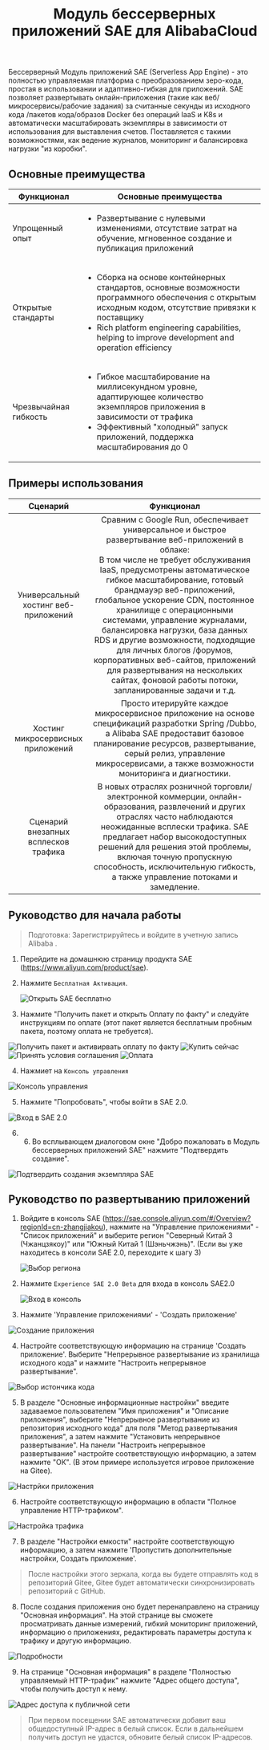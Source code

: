 ﻿---
title: Модуль бессерверных приложений SAE для AlibabaCloud
---

Бессерверный Модуль приложений SAE (Serverless App Engine) - это полностью управляемая платформа с преобразованием зеро-кода, простая в использовании и адаптивно-гибкая для приложений. SAE позволяет развертывать онлайн-приложения (такие как веб/микросервисы/рабочие задания) за считанные секунды из исходного кода /пакетов кода/образов Docker без операций IaaS и K8s и автоматически масштабировать экземпляры в зависимости от использования для выставления счетов. Поставляется с такими возможностями, как ведение журналов, мониторинг и балансировка нагрузки "из коробки".

## Основные преимущества

| Функционал | Основные преимущества |
| --- | ------ |
| Упрощенный опыт | <ul><li>Развертывание с нулевыми изменениями, отсутствие затрат на обучение, мгновенное создание и публикация приложений</li>
| Открытые стандарты | <ul><li>Сборка на основе контейнерных стандартов, основные возможности программного обеспечения с открытым исходным кодом, отсутствие привязки к поставщику</li> <li>Rich platform engineering capabilities, helping to improve development and operation efficiency
| Чрезвычайная гибкость | <ul><li>Гибкое масштабирование на миллисекундном уровне, адаптирующее количество экземпляров приложения в зависимости от трафика</li> <li>Эффективный "холодный" запуск приложений, поддержка масштабирования до 0</li></ul> |

## Примеры использования

| Сценарий | Функционал |
|:---:|:------:|
| Универсальный хостинг веб-приложений | Сравним с Google  Run, обеспечивает универсальное и быстрое развертывание веб-приложений в облаке: <br/> В том числе не требует обслуживания IaaS, предусмотрены автоматическое гибкое масштабирование, готовый брандмауэр веб-приложений, глобальное ускорение CDN, постоянное хранилище с операционными системами, управление журналами, балансировка нагрузки, база данных RDS и другие возможности, подходящие для личных блогов /форумов, корпоративных веб-сайтов, приложений для развертывания на нескольких сайтах, фоновой работы потоки, запланированные задачи и т.д. |
| Хостинг микросервисных приложений | Просто итерируйте каждое микросервисное приложение на основе спецификаций разработки Spring /Dubbo, а Alibaba  SAE предоставит базовое планирование ресурсов, развертывание, серый релиз, управление микросервисами, а также возможности мониторинга и диагностики. |
| Сценарий внезапных всплесков трафика | В новых отраслях розничной торговли/электронной коммерции, онлайн-образования, развлечений и других отраслях часто наблюдаются неожиданные всплески трафика. SAE предлагает набор высокодоступных решений для решения этой проблемы, включая точную пропускную способность, исключительную гибкость, а также управление потоками и замедление. |

## Руководство для начала работы

> Подготовка: Зарегистрируйтесь и войдите в учетную запись Alibaba .

1. Перейдите на домашнюю страницу продукта SAE (https://www.aliyun.com/product/sae).
2. Нажмите `Бесплатная Активация`.

    ![Открыть SAE бесплатно](./Aliyun-SAE/001-open-sae-for-free.png)
    
3. Нажмите "Получить пакет и открыть Оплату по факту" и следуйте инструкциям по оплате (этот пакет является бесплатным пробным пакета, поэтому оплата не требуется).

![Получить пакет и активирвать оплату по факту](./Aliyun-SAE/002-get-the-package-and-activate-pay-as-you-go.png)
![Купить сейчас](./Aliyun-SAE/003-buy-it-now.png)
![Принять условия соглашения](./Aliyun-SAE/004-agree-to-the-agreement.png)
![Оплата](./Aliyun-SAE/005-pay.png)

4. Нажмиет на `Консоль управления`

![Консоль управления](./Aliyun-SAE/006-management-console.png)

5. Нажмите "Попробовать", чтобы войти в SAE 2.0.

![Вход в SAE 2.0](./Aliyun-SAE/007-enter-sae-2.0.png)

6. 6. Во всплывающем диалоговом окне "Добро пожаловать в Модуль бессерверных приложений SAE" нажмите "Подтвердить создание".

![Подтвердить создания экземпляра SAE](./Aliyun-SAE/008-confirm-creation-of-sae-instance.png)

## Руководство по развертыванию приложений

1. Войдите в консоль SAE (https://sae.console.aliyun.com/#/Overview?regionId=cn-zhangjiakou), нажмите на "Управление приложениями" - "Список приложений" и выберите регион "Северный Китай 3 (Чжанцзякоу)" или "Южный Китай 1 (Шэньчжэнь)". (Если вы уже находитесь в консоли SAE 2.0, переходите к шагу 3)

    ![Выбор региона](./Aliyun-SAE/009-select-area.png)

2. Нажмите `Experience SAE 2.0 Beta` для входа в консоль SAE2.0

    ![Вход в консоль](./Aliyun-SAE/010-enter-the-console.png)

3. Нажмите 'Управление приложениями' - 'Создать приложение'

![Создание приложения](./Aliyun-SAE/011-create-app.png)

4. Настройте соответствующую информацию на странице 'Создать приложение'. Выберите "Непрерывное развертывание из хранилища исходного кода" и нажмите "Настроить непрерывное развертывание".

![Выбор истончика кода](./Aliyun-SAE/012-select-code-source.png)

5. В разделе "Основные информационные настройки" введите задаваемое пользователем "Имя приложения" и "Описание приложения", выберите "Непрерывное развертывание из репозитория исходного кода" для поля "Метод развертывания приложения", а затем нажмите "Установить непрерывное развертывание". На панели "Настроить непрерывное развертывание" настройте соответствующую информацию, а затем нажмите "ОК". (В этом примере используется игровое приложение на Gitee).

  ![Настрйки приложения](./Aliyun-SAE/013-apply-settings.png)

6. Настройте соответствующую информацию в области "Полное управление HTTP-трафиком".

![Настройка трафика](./Aliyun-SAE/014-traffic-configuration.png)

7. В разделе "Настройки емкости" настройте соответствующую информацию, а затем нажмите 'Пропустить дополнительные настройки, Создать приложение'.

> После настройки этого зеркала, когда вы будете отправлять код в репозиторий Gitee, Gitee будет автоматически синхронизировать репозиторий с GitHub.

8. После создания приложения оно будет перенаправлено на страницу "Основная информация". На этой странице вы сможете просматривать данные измерений, гибкий мониторинг приложений, информацию о приложениях, редактировать параметры доступа к трафику и другую информацию.

![Подробности](./Aliyun-SAE/016-details.png)

9. На странице "Основная информация" в разделе "Полностью управляемый HTTP-трафик" нажмите "Адрес общего доступа", чтобы получить доступ к нему.

![Адрес доступа к публичной сети](./Aliyun-SAE/017-public-network-access-address.png)

> При первом посещении SAE автоматически добавит ваш общедоступный IP-адрес в белый список. Если в дальнейшем получить доступ не удастся, обновите белый список IP-адресов.